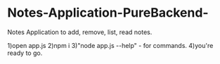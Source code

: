 # Notes-Application-PureBackend-
Notes Application to add, remove, list, read notes.

1)open app.js
2)npm i
3)"node app.js --help" - for commands.
4)you're ready to go.

